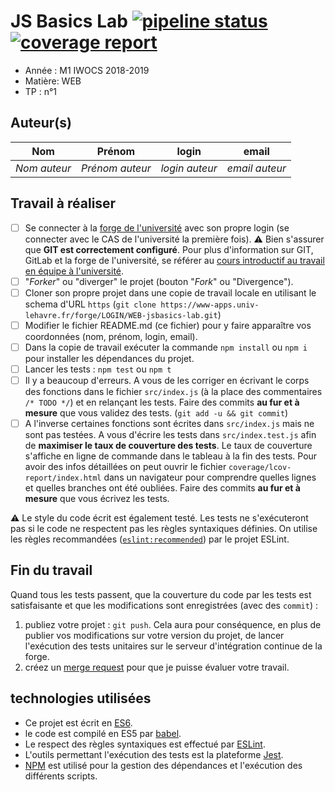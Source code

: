 # JS Basics Lab [![pipeline status](https://www-apps.univ-lehavre.fr/forge/2018-2019-M1/WEB-jsbasics-lab/badges/master/pipeline.svg)](https://www-apps.univ-lehavre.fr/forge/2018-2019-M1/WEB-jsbasics-lab/commits/master)  [![coverage report](https://www-apps.univ-lehavre.fr/forge/2018-2019-M1/WEB-jsbasics-lab/badges/master/coverage.svg)](https://www-apps.univ-lehavre.fr/forge/2018-2019-M1/WEB-jsbasics-lab/commits/master)

- Année : M1 IWOCS 2018-2019
- Matière: WEB
- TP : n°1

## Auteur(s)

|Nom|Prénom|login|email|
|--|--|--|--|
| *Nom auteur* | *Prénom auteur*| *login auteur* | *email auteur* |

## Travail à réaliser

- [ ] Se connecter à la [forge de l'université](https://www-apps.univ-lehavre.fr/forge) avec son propre login (se connecter avec le CAS de l'université la première fois). :warning: Bien s'assurer que **GIT est correctement configuré**. Pour plus d'information sur GIT, GitLab et la forge de l'université, se référer au [cours introductif au travail en équipe à l'université](https://pigne.org/teaching/general/lecture/Gestion-de-version-travail-en-equipe).
- [ ] "*Forker*" ou "diverger" le projet (bouton "*Fork*" ou "Divergence").
- [ ] Cloner son propre projet dans une copie de travail locale en utilisant le schema d'URL `https` (`git clone https://www-apps.univ-lehavre.fr/forge/LOGIN/WEB-jsbasics-lab.git`)
- [ ] Modifier le fichier README.md (ce fichier) pour y faire apparaître vos coordonnées (nom, prénom, login, email).
- [ ] Dans la copie de travail exécuter la commande `npm install` ou `npm i` pour installer les dépendances du projet.
- [ ] Lancer les tests : `npm test` ou `npm t`
- [ ] Il y a beaucoup d'erreurs. A vous de les corriger en écrivant le corps des fonctions dans le fichier `src/index.js` (à la place des commentaires `/* TODO */`) et en relançant les tests. Faire des commits **au fur et à mesure** que vous validez des tests. (`git add -u && git commit`)
- [ ] A l'inverse certaines fonctions sont écrites dans `src/index.js` mais ne sont pas testées. A vous d'écrire les tests dans `src/index.test.js` afin de **maximiser le taux de couverture des tests**. Le taux de couverture s'affiche en ligne de commande dans le tableau à la fin des tests. Pour avoir des infos détaillées on peut ouvrir le fichier `coverage/lcov-report/index.html` dans un navigateur pour comprendre quelles lignes et quelles branches ont été oubliées. Faire des commits **au fur et à mesure** que vous écrivez les tests.

:warning: Le style du code écrit est également testé. Les tests ne s'exécuteront pas si le code ne respectent pas les règles syntaxiques définies. On utilise les règles recommandées ([`eslint:recommended`](https://eslint.org/docs/rules/)) par le projet ESLint.

## Fin du travail

Quand tous les tests passent, que la couverture du code par les tests est satisfaisante et que les modifications sont enregistrées (avec des `commit`) :

1. publiez votre projet : `git push`. Cela aura pour conséquence, en plus de publier vos modifications sur votre version du projet, de lancer l'exécution des tests unitaires sur le serveur d'intégration continue de la forge.
2. créez un [merge request](https://docs.gitlab.com/ee/gitlab-basics/add-merge-request.html) pour que je puisse évaluer votre travail.

## technologies utilisées

- Ce projet est écrit en [ES6](http://www.ecma-international.org/ecma-262/6.0/index.html).
- le code est compilé en ES5 par [babel](https://babeljs.io/).
- Le respect des règles syntaxiques est effectué par [ESLint](https://eslint.org/).
- L'outils permettant l'exécution des tests est la plateforme [Jest](http://facebook.github.io/jest/).
- [NPM](https://www.npmjs.com/) est utilisé pour la gestion des dépendances et l'exécution des différents scripts.

